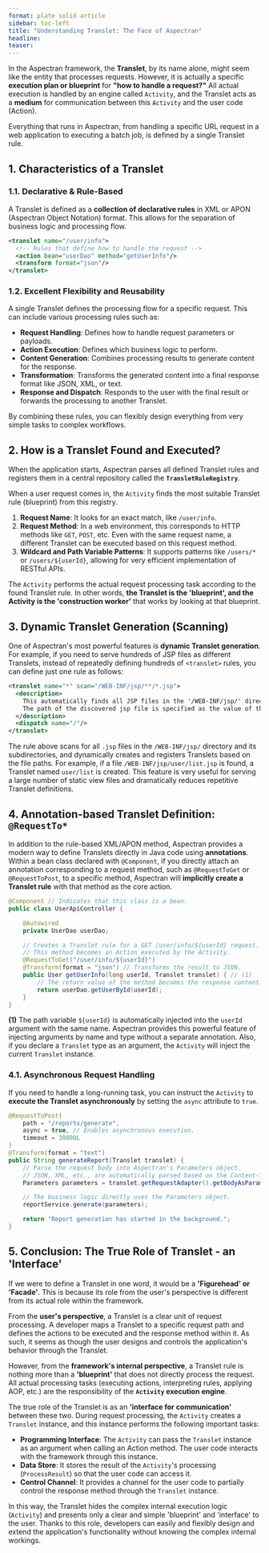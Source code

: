 ```yaml
---
format: plate solid article
sidebar: toc-left
title: "Understanding Translet: The Face of Aspectran"
headline:
teaser:
---
```


In the Aspectran framework, the **Translet**, by its name alone, might seem like the entity that processes requests. However, it is actually a specific **execution plan or blueprint** for **"how to handle a request?"** All actual execution is handled by an engine called `Activity`, and the Translet acts as a **medium** for communication between this `Activity` and the user code (Action).

Everything that runs in Aspectran, from handling a specific URL request in a web application to executing a batch job, is defined by a single Translet rule.

## 1. Characteristics of a Translet

### 1.1. Declarative & Rule-Based

A Translet is defined as a **collection of declarative rules** in XML or APON (Aspectran Object Notation) format. This allows for the separation of business logic and processing flow.

```xml
<translet name="/user/info">
  <!-- Rules that define how to handle the request -->
  <action bean="userDao" method="getUserInfo"/>
  <transform format="json"/>
</translet>
```

### 1.2. Excellent Flexibility and Reusability

A single Translet defines the processing flow for a specific request. This can include various processing rules such as:

-   **Request Handling**: Defines how to handle request parameters or payloads.
-   **Action Execution**: Defines which business logic to perform.
-   **Content Generation**: Combines processing results to generate content for the response.
-   **Transformation**: Transforms the generated content into a final response format like JSON, XML, or text.
-   **Response and Dispatch**: Responds to the user with the final result or forwards the processing to another Translet.

By combining these rules, you can flexibly design everything from very simple tasks to complex workflows.

## 2. How is a Translet Found and Executed?

When the application starts, Aspectran parses all defined Translet rules and registers them in a central repository called the **`TransletRuleRegistry`**.

When a user request comes in, the `Activity` finds the most suitable Translet rule (blueprint) from this registry.

1.  **Request Name**: It looks for an exact match, like `/user/info`.
2.  **Request Method**: In a web environment, this corresponds to HTTP methods like `GET`, `POST`, etc. Even with the same request name, a different Translet can be executed based on this request method.
3.  **Wildcard and Path Variable Patterns**: It supports patterns like `/users/*` or `/users/${userId}`, allowing for very efficient implementation of RESTful APIs.

The `Activity` performs the actual request processing task according to the found Translet rule. In other words, **the Translet is the 'blueprint', and the Activity is the 'construction worker'** that works by looking at that blueprint.

## 3. Dynamic Translet Generation (Scanning)

One of Aspectran's most powerful features is **dynamic Translet generation**. For example, if you need to serve hundreds of JSP files as different Translets, instead of repeatedly defining hundreds of `<translet>` rules, you can define just one rule as follows:

```xml
<translet name="*" scan="/WEB-INF/jsp/**/*.jsp">
  <description>
    This automatically finds all JSP files in the '/WEB-INF/jsp/' directory and its subdirectories and registers them as Translets.
    The path of the discovered jsp file is specified as the value of the file attribute of the template element.
  </description>
  <dispatch name="/"/>
</translet>
```

The rule above scans for all `.jsp` files in the `/WEB-INF/jsp/` directory and its subdirectories, and dynamically creates and registers Translets based on the file paths. For example, if a file `/WEB-INF/jsp/user/list.jsp` is found, a Translet named `user/list` is created. This feature is very useful for serving a large number of static view files and dramatically reduces repetitive Translet definitions.

## 4. Annotation-based Translet Definition: `@RequestTo*`

In addition to the rule-based XML/APON method, Aspectran provides a modern way to define Translets directly in Java code using **annotations**. Within a bean class declared with `@Component`, if you directly attach an annotation corresponding to a request method, such as `@RequestToGet` or `@RequestToPost`, to a specific method, Aspectran will **implicitly create a Translet rule** with that method as the core action.

```java
@Component // Indicates that this class is a bean.
public class UserApiController {

    @Autowired
    private UserDao userDao;

    // Creates a Translet rule for a GET /user/info/${userId} request.
    // This method becomes an Action executed by the Activity.
    @RequestToGet("/user/info/${userId}")
    @Transform(format = "json") // Transforms the result to JSON.
    public User getUserInfo(long userId, Translet translet) { // (1)
        // The return value of the method becomes the response content.
        return userDao.getUserById(userId);
    }
}
```
**(1)** The path variable `${userId}` is automatically injected into the `userId` argument with the same name. Aspectran provides this powerful feature of injecting arguments by name and type without a separate annotation. Also, if you declare a `Translet` type as an argument, the `Activity` will inject the current `Translet` instance.

### 4.1. Asynchronous Request Handling

If you need to handle a long-running task, you can instruct the `Activity` to **execute the Translet asynchronously** by setting the `async` attribute to `true`.

```java
@RequestToPost(
    path = "/reports/generate",
    async = true, // Enables asynchronous execution.
    timeout = 30000L
)
@Transform(format = "text")
public String generateReport(Translet translet) {
    // Parse the request body into Aspectran's Parameters object.
    // JSON, XML, etc., are automatically parsed based on the Content-Type.
    Parameters parameters = translet.getRequestAdapter().getBodyAsParameters();

    // The business logic directly uses the Parameters object.
    reportService.generate(parameters);

    return "Report generation has started in the background.";
}
```

## 5. Conclusion: The True Role of Translet - an 'Interface'

If we were to define a Translet in one word, it would be a **'Figurehead' or 'Facade'**. This is because its role from the user's perspective is different from its actual role within the framework.

From the **user's perspective**, a Translet is a clear unit of request processing. A developer maps a Translet to a specific request path and defines the actions to be executed and the response method within it. As such, it seems as though the user designs and controls the application's behavior through the Translet.

However, from the **framework's internal perspective**, a Translet rule is nothing more than a **'blueprint'** that does not directly process the request. All actual processing tasks (executing actions, interpreting rules, applying AOP, etc.) are the responsibility of the **`Activity` execution engine**.

The true role of the Translet is as an **'interface for communication'** between these two. During request processing, the `Activity` creates a `Translet` instance, and this instance performs the following important tasks:

*   **Programming Interface**: The `Activity` can pass the `Translet` instance as an argument when calling an Action method. The user code interacts with the framework through this instance.
*   **Data Store**: It stores the result of the `Activity`'s processing (`ProcessResult`) so that the user code can access it.
*   **Control Channel**: It provides a channel for the user code to partially control the response method through the `Translet` instance.

In this way, the Translet hides the complex internal execution logic (`Activity`) and presents only a clear and simple 'blueprint' and 'interface' to the user. Thanks to this role, developers can easily and flexibly design and extend the application's functionality without knowing the complex internal workings.
